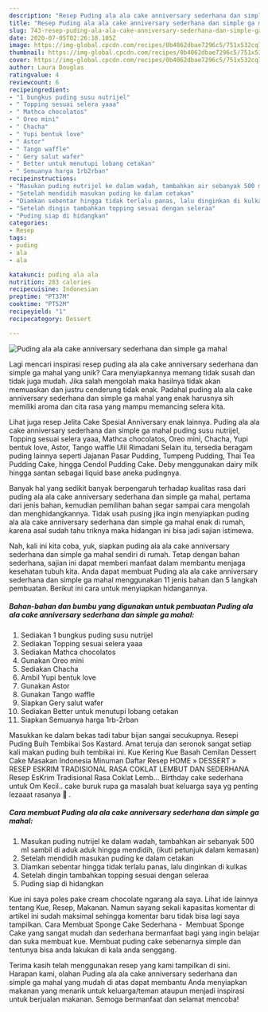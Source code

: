 ```yaml
---
description: "Resep Puding ala ala cake anniversary sederhana dan simple ga mahal yang Lezat"
title: "Resep Puding ala ala cake anniversary sederhana dan simple ga mahal yang Lezat"
slug: 743-resep-puding-ala-ala-cake-anniversary-sederhana-dan-simple-ga-mahal-yang-lezat
date: 2020-07-05T02:26:18.105Z
image: https://img-global.cpcdn.com/recipes/0b4062dbae7296c5/751x532cq70/puding-ala-ala-cake-anniversary-sederhana-dan-simple-ga-mahal-foto-resep-utama.jpg
thumbnail: https://img-global.cpcdn.com/recipes/0b4062dbae7296c5/751x532cq70/puding-ala-ala-cake-anniversary-sederhana-dan-simple-ga-mahal-foto-resep-utama.jpg
cover: https://img-global.cpcdn.com/recipes/0b4062dbae7296c5/751x532cq70/puding-ala-ala-cake-anniversary-sederhana-dan-simple-ga-mahal-foto-resep-utama.jpg
author: Laura Douglas
ratingvalue: 4
reviewcount: 6
recipeingredient:
- "1 bungkus puding susu nutrijel"
- " Topping sesuai selera yaaa"
- " Mathca chocolatos"
- " Oreo mini"
- " Chacha"
- " Yupi bentuk love"
- " Astor"
- " Tango waffle"
- " Gery salut wafer"
- " Better untuk menutupi lobang cetakan"
- " Semuanya harga 1rb2rban"
recipeinstructions:
- "Masukan puding nutrijel ke dalam wadah, tambahkan air sebanyak 500 ml sambil di aduk aduk hingga mendidih, (ikuti petunjuk dalam kemasan)"
- "Setelah mendidih masukan puding ke dalam cetakan"
- "Diamkan sebentar hingga tidak terlalu panas, lalu dinginkan di kulkas"
- "Setelah dingin tambahkan topping sesuai dengan seleraa"
- "Puding siap di hidangkan"
categories:
- Resep
tags:
- puding
- ala
- ala

katakunci: puding ala ala 
nutrition: 283 calories
recipecuisine: Indonesian
preptime: "PT37M"
cooktime: "PT52M"
recipeyield: "1"
recipecategory: Dessert

---
```



![Puding ala ala cake anniversary sederhana dan simple ga mahal](https://img-global.cpcdn.com/recipes/0b4062dbae7296c5/751x532cq70/puding-ala-ala-cake-anniversary-sederhana-dan-simple-ga-mahal-foto-resep-utama.jpg)

Lagi mencari inspirasi resep puding ala ala cake anniversary sederhana dan simple ga mahal yang unik? Cara menyiapkannya memang tidak susah dan tidak juga mudah. Jika salah mengolah maka hasilnya tidak akan memuaskan dan justru cenderung tidak enak. Padahal puding ala ala cake anniversary sederhana dan simple ga mahal yang enak harusnya sih memiliki aroma dan cita rasa yang mampu memancing selera kita.

Lihat juga resep Jelita Cake Spesial Anniversary enak lainnya. Puding ala ala cake anniversary sederhana dan simple ga mahal puding susu nutrijel, Topping sesuai selera yaaa, Mathca chocolatos, Oreo mini, Chacha, Yupi bentuk love, Astor, Tango waffle Ulil Rimadani Selain itu, tersedia beragam puding lainnya seperti Jajanan Pasar Pudding, Tumpeng Pudding, Thai Tea Pudding Cake, hingga Cendol Pudding Cake. Deby menggunakan dairy milk hingga santan sebagai liquid base aneka pudingnya.

Banyak hal yang sedikit banyak berpengaruh terhadap kualitas rasa dari puding ala ala cake anniversary sederhana dan simple ga mahal, pertama dari jenis bahan, kemudian pemilihan bahan segar sampai cara mengolah dan menghidangkannya. Tidak usah pusing jika ingin menyiapkan puding ala ala cake anniversary sederhana dan simple ga mahal enak di rumah, karena asal sudah tahu triknya maka hidangan ini bisa jadi sajian istimewa.


Nah, kali ini kita coba, yuk, siapkan puding ala ala cake anniversary sederhana dan simple ga mahal sendiri di rumah. Tetap dengan bahan sederhana, sajian ini dapat memberi manfaat dalam membantu menjaga kesehatan tubuh kita. Anda dapat membuat Puding ala ala cake anniversary sederhana dan simple ga mahal menggunakan 11 jenis bahan dan 5 langkah pembuatan. Berikut ini cara untuk menyiapkan hidangannya.

<!--inarticleads1-->

##### Bahan-bahan dan bumbu yang digunakan untuk pembuatan Puding ala ala cake anniversary sederhana dan simple ga mahal:

1. Sediakan 1 bungkus puding susu nutrijel
1. Sediakan  Topping sesuai selera yaaa
1. Sediakan  Mathca chocolatos
1. Gunakan  Oreo mini
1. Sediakan  Chacha
1. Ambil  Yupi bentuk love
1. Gunakan  Astor
1. Gunakan  Tango waffle
1. Siapkan  Gery salut wafer
1. Sediakan  Better untuk menutupi lobang cetakan
1. Siapkan  Semuanya harga 1rb-2rban


Masukkan ke dalam bekas tadi tabur bijan sangai secukupnya. Resepi Puding Buih Tembikai Sos Kastard. Amat teruja dan seronok sangat setiap kali makan puding buih tembikai ini. Kue Kering Kue Basah Cemilan Dessert Cake Masakan Indonesia Minuman Daftar Resep HOME » DESSERT » RESEP ESKRIM TRADISIONAL RASA COKLAT LEMBUT DAN SEDERHANA Resep EsKrim Tradisional Rasa Coklat Lemb… Birthday cake sederhana untuk Om Kecil.. cake buruk rupa ga masalah buat keluarga saya yg penting lezaaat rasanya 🙂 . 

<!--inarticleads2-->

##### Cara membuat Puding ala ala cake anniversary sederhana dan simple ga mahal:

1. Masukan puding nutrijel ke dalam wadah, tambahkan air sebanyak 500 ml sambil di aduk aduk hingga mendidih, (ikuti petunjuk dalam kemasan)
1. Setelah mendidih masukan puding ke dalam cetakan
1. Diamkan sebentar hingga tidak terlalu panas, lalu dinginkan di kulkas
1. Setelah dingin tambahkan topping sesuai dengan seleraa
1. Puding siap di hidangkan


Kue ini saya poles pake cream chocolate ngarang ala saya. Lihat ide lainnya tentang Kue, Resep, Makanan. Namun sayang sekali kapasitas komentar di artikel ini sudah maksimal sehingga komentar baru tidak bisa lagi saya tampilkan. Cara Membuat Sponge Cake Sederhana - ‎ Membuat Sponge Cake yang sangat mudah dan sederhana bermanfaat bagi yang ingin belajar dan suka membuat kue. Membuat puding cake sebenarnya simple dan tentunya bisa anda lakukan di kala anda senggang. 

Terima kasih telah menggunakan resep yang kami tampilkan di sini. Harapan kami, olahan Puding ala ala cake anniversary sederhana dan simple ga mahal yang mudah di atas dapat membantu Anda menyiapkan makanan yang menarik untuk keluarga/teman ataupun menjadi inspirasi untuk berjualan makanan. Semoga bermanfaat dan selamat mencoba!
